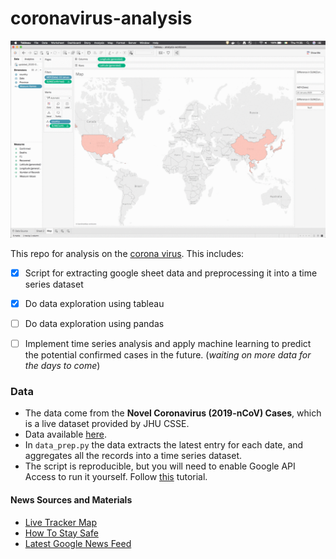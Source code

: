 # coronavirus-analysis

![alt text](https://github.com/AaronWard/coronavirus-analysis/blob/master/tableau/spread.gif "Spread of coronavirus 22nd to 29th")



This repo for analysis on the [corona virus](https://www.who.int/health-topics/coronavirus). This includes: <br>

- [X] Script for extracting google sheet data and preprocessing it into a time series dataset
- [X] Do data exploration using tableau
- [ ] Do data exploration using pandas
- [ ] Implement time series analysis and apply machine learning to predict the potential confirmed cases in the future. (<i>waiting on more data for the days to come</i>)


### Data
- The data come from the **Novel Coronavirus (2019-nCoV) Cases**,  which is a live dataset provided by JHU CSSE. 
- Data available [here](https://docs.google.com/spreadsheets/d/1yZv9w9zRKwrGTaR-YzmAqMefw4wMlaXocejdxZaTs6w).
- In `data_prep.py` the data extracts the latest entry for each date, and aggregates all the records into a time series dataset.
- The script is reproducible, but you will need to enable Google API Access to run it yourself. Follow [this](https://developers.google.com/sheets/api/quickstart/python) tutorial.


#### News Sources and Materials
- [Live Tracker Map](https://gisanddata.maps.arcgis.com/apps/opsdashboard/index.html#/bda7594740fd40299423467b48e9ecf6)
- [How To Stay Safe](https://www.who.int/emergencies/diseases/novel-coronavirus-2019/advice-for-public)
- [Latest Google News Feed](https://www.google.com/search?q=coronavirus&tbm=nws&sxsrf=ACYBGNTsjxRI2IRU0X88bcksb5doQCKzDA:1580388795464&source=lnt&tbs=qdr:d&sa=X&ved=0ahUKEwjiwYqGr6vnAhWYUt4KHQZQB-QQpwUIIA&biw=2133&bih=1052&dpr=0.9)